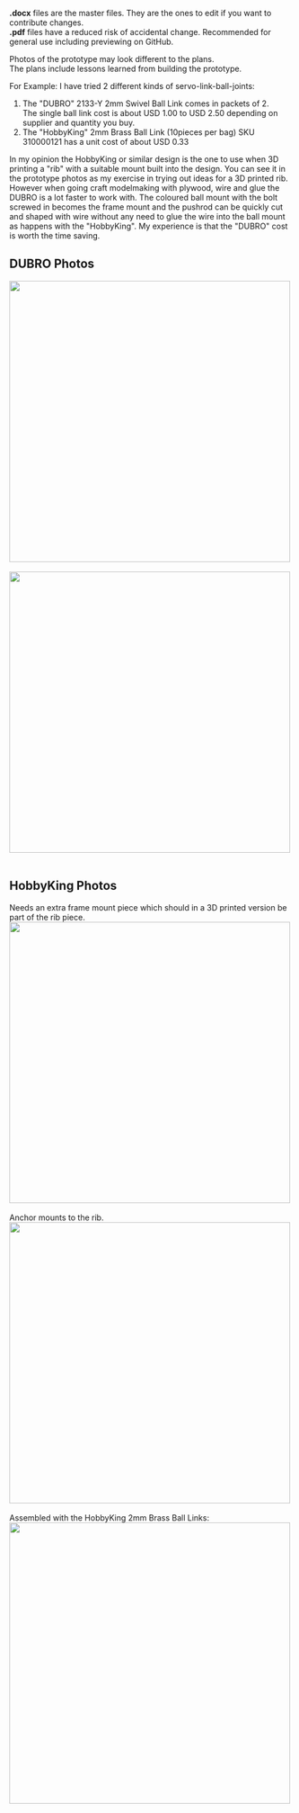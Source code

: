 <b>.docx</b> files are the master files. They are the ones to edit if you want to contribute changes.   
<b>.pdf</b> files have a reduced risk of accidental change. Recommended for general use including previewing on GitHub.

Photos of the prototype may look different to the plans.  
The plans include lessons learned from building the prototype.  

For Example: I have tried 2 different kinds of servo-link-ball-joints:

1. The "DUBRO" 2133-Y 2mm Swivel Ball Link comes in packets of 2. <br /> The single ball link cost is about USD 1.00 to USD 2.50 depending on supplier and quantity you buy.
2. The "HobbyKing" 2mm Brass Ball Link (10pieces per bag) SKU 310000121 has a unit cost of about USD 0.33

In my opinion the HobbyKing or similar design is the one to use when 3D printing a "rib" with a suitable mount built into the design. You can see it in the prototype photos as my exercise in trying out ideas for a 3D printed rib. However when going craft modelmaking with plywood, wire and glue the DUBRO is a lot faster to work with. The coloured ball mount with the bolt screwed in becomes the frame mount and the pushrod can be quickly cut and shaped with wire without any need to glue the wire into the ball mount as happens with the "HobbyKing". My experience is that the "DUBRO" cost is worth the time saving.  

## DUBRO Photos ##
<img src="https://github.com/manukautech/XMSnakeRobot/blob/master/HardwarePlans/Images/Dubro01.JPG" width="500" />
<br /><br />
<img src="https://github.com/manukautech/XMSnakeRobot/blob/master/HardwarePlans/Images/Dubro02.JPG" width="500" />
<br /><br />

## HobbyKing Photos ##
Needs an extra frame mount piece which should in a 3D printed version be part of the rib piece. <br />
<img src="https://github.com/manukautech/XMSnakeRobot/blob/master/HardwarePlans/Images/Anchor.JPG" width="500" />
<br /><br />
Anchor mounts to the rib.<br />
<img src="https://github.com/manukautech/XMSnakeRobot/blob/master/HardwarePlans/Images/AnchorRib.JPG" width="500" />
<br /><br />
Assembled with the HobbyKing 2mm Brass Ball Links: <br />
<img src="https://github.com/manukautech/XMSnakeRobot/blob/master/HardwarePlans/Images/Hobbyking.JPG" width="500" />
<br /><br />
